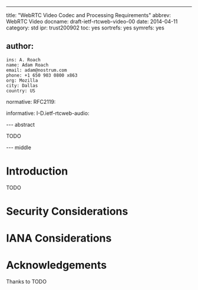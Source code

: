 ---
title: "WebRTC Video Codec and Processing Requirements"
abbrev: WebRTC Video
docname: draft-ietf-rtcweb-video-00
date: 2014-04-11
category: std
ipr: trust200902
toc: yes
sortrefs: yes
symrefs: yes

author:
 -
    ins: A. Roach
    name: Adam Roach
    email: adam@nostrum.com
    phone: +1 650 903 0800 x863
    org: Mozilla 
    city: Dallas
    country: US



normative:
  RFC2119:

informative:
  I-D.ietf-rtcweb-audio:

--- abstract

TODO

--- middle


# Introduction

TODO 

# Security Considerations


# IANA Considerations

# Acknowledgements

Thanks to TODO 
